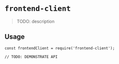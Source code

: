 # `frontend-client`

> TODO: description

## Usage

```
const frontendClient = require('frontend-client');

// TODO: DEMONSTRATE API
```
